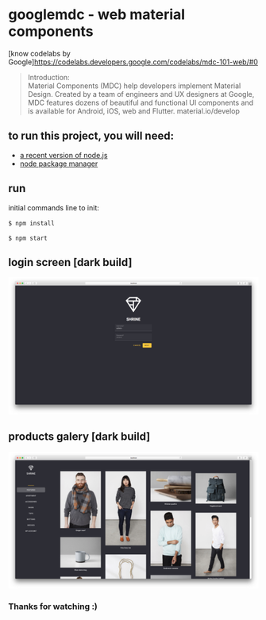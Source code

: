 # googlemdc - web material components
[know codelabs by Google]https://codelabs.developers.google.com/codelabs/mdc-101-web/#0
> Introduction: 	
Material Components (MDC) help developers implement Material Design. Created by a team of engineers and UX designers at Google, MDC features dozens of beautiful and functional UI components and is available for Android, iOS, web and Flutter.
material.io/develop

## to run this project, you will need:
* [a recent version of node.js](https://nodejs.org/en/)
* [node package manager](https://www.npmjs.com/)

## run
initial commands line to init:

```
$ npm install
```

```
$ npm start
```

## login screen [dark build]
![#1](./images/login-screen.png)

## products galery [dark build]
![#2](./images/products-galery.png)

### Thanks for watching :)
